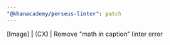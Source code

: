 ```yaml
---
"@khanacademy/perseus-linter": patch
---
```


[Image] | (CX) | Remove "math in caption" linter error
